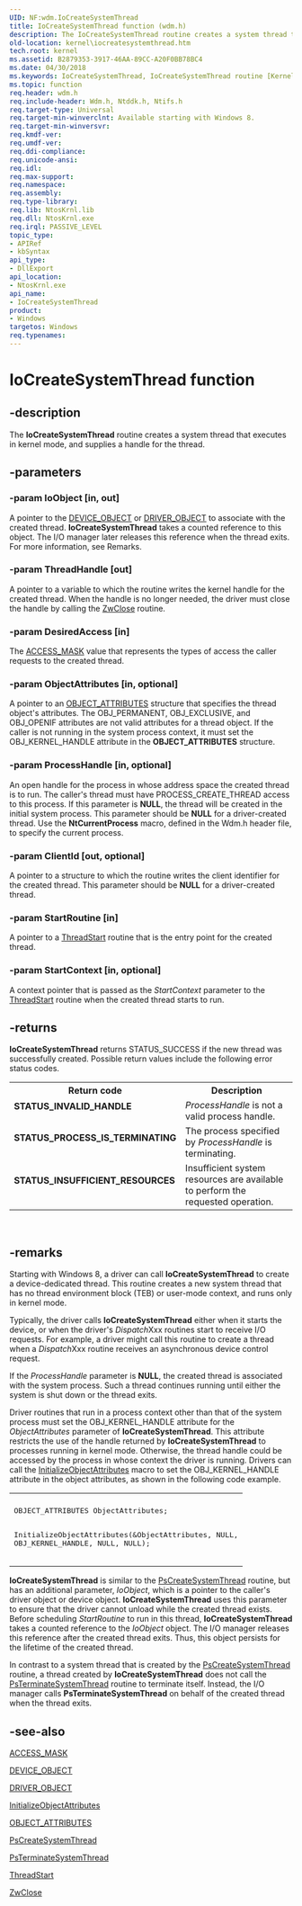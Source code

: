 ```yaml
---
UID: NF:wdm.IoCreateSystemThread
title: IoCreateSystemThread function (wdm.h)
description: The IoCreateSystemThread routine creates a system thread that executes in kernel mode, and supplies a handle for the thread.
old-location: kernel\iocreatesystemthread.htm
tech.root: kernel
ms.assetid: B2879353-3917-46AA-89CC-A20F0BB78BC4
ms.date: 04/30/2018
ms.keywords: IoCreateSystemThread, IoCreateSystemThread routine [Kernel-Mode Driver Architecture], kernel.iocreatesystemthread, wdm/IoCreateSystemThread
ms.topic: function
req.header: wdm.h
req.include-header: Wdm.h, Ntddk.h, Ntifs.h
req.target-type: Universal
req.target-min-winverclnt: Available starting with Windows 8.
req.target-min-winversvr: 
req.kmdf-ver: 
req.umdf-ver: 
req.ddi-compliance: 
req.unicode-ansi: 
req.idl: 
req.max-support: 
req.namespace: 
req.assembly: 
req.type-library: 
req.lib: NtosKrnl.lib
req.dll: NtosKrnl.exe
req.irql: PASSIVE_LEVEL
topic_type:
- APIRef
- kbSyntax
api_type:
- DllExport
api_location:
- NtosKrnl.exe
api_name:
- IoCreateSystemThread
product:
- Windows
targetos: Windows
req.typenames: 
---
```


# IoCreateSystemThread function


## -description


The <b>IoCreateSystemThread</b> routine creates a system thread that executes in kernel mode, and supplies a handle for the thread.


## -parameters




### -param IoObject [in, out]

A pointer to the <a href="https://docs.microsoft.com/windows-hardware/drivers/ddi/content/wdm/ns-wdm-_device_object">DEVICE_OBJECT</a> or <a href="https://docs.microsoft.com/windows-hardware/drivers/ddi/content/wdm/ns-wdm-_driver_object">DRIVER_OBJECT</a> to associate with          the created thread. <b>IoCreateSystemThread</b> takes a counted reference to this object. The I/O manager later releases this reference when the thread exits. For more information, see Remarks.


### -param ThreadHandle [out]

A pointer to a variable to which the routine writes the kernel handle for the created thread. When the handle is no longer needed, the driver must close the handle by calling the <a href="https://docs.microsoft.com/windows-hardware/drivers/ddi/content/ntifs/nf-ntifs-ntclose">ZwClose</a> routine.


### -param DesiredAccess [in]

The <a href="https://docs.microsoft.com/windows-hardware/drivers/kernel/access-mask">ACCESS_MASK</a> value that represents the types of access the caller requests to the created thread.


### -param ObjectAttributes [in, optional]

A pointer to an <a href="https://docs.microsoft.com/windows/desktop/api/ntdef/ns-ntdef-_object_attributes">OBJECT_ATTRIBUTES</a> structure that specifies the thread object's attributes. The OBJ_PERMANENT, OBJ_EXCLUSIVE, and OBJ_OPENIF attributes are not valid attributes for a thread object. If the caller is not running in the system process context, it must set the OBJ_KERNEL_HANDLE attribute in the <b>OBJECT_ATTRIBUTES</b> structure.


### -param ProcessHandle [in, optional]

An open handle for the process in whose address space the created thread is to run. The caller's thread must have PROCESS_CREATE_THREAD access to this process. If this parameter is <b>NULL</b>, the thread will be created in the initial system process. This parameter should be <b>NULL</b> for a driver-created thread. Use the <b>NtCurrentProcess</b> macro, defined in the Wdm.h header file, to specify the current process.


### -param ClientId [out, optional]

A pointer to a structure to which the routine writes the client identifier for the created thread. This parameter should be <b>NULL</b> for a driver-created thread.


### -param StartRoutine [in]

A pointer to a <a href="https://docs.microsoft.com/windows-hardware/drivers/ddi/content/wdm/nc-wdm-kstart_routine">ThreadStart</a> routine that is the entry point for the created thread.


### -param StartContext [in, optional]

A context pointer that is passed as the <i>StartContext</i> parameter to the <a href="https://docs.microsoft.com/windows-hardware/drivers/ddi/content/wdm/nc-wdm-kstart_routine">ThreadStart</a> routine when the created thread starts to run.


## -returns



<b>IoCreateSystemThread</b> returns STATUS_SUCCESS if the new thread was successfully created. Possible return values include the following error status codes.

<table>
<tr>
<th>Return code</th>
<th>Description</th>
</tr>
<tr>
<td width="40%">
<dl>
<dt><b>STATUS_INVALID_HANDLE</b></dt>
</dl>
</td>
<td width="60%">
<i>ProcessHandle</i> is not a valid process handle.

</td>
</tr>
<tr>
<td width="40%">
<dl>
<dt><b>STATUS_PROCESS_IS_TERMINATING</b></dt>
</dl>
</td>
<td width="60%">
The process specified by <i>ProcessHandle</i> is terminating.

</td>
</tr>
<tr>
<td width="40%">
<dl>
<dt><b>STATUS_INSUFFICIENT_RESOURCES</b></dt>
</dl>
</td>
<td width="60%">
Insufficient system resources are available to perform the requested operation.

</td>
</tr>
</table>
 




## -remarks



Starting with Windows 8, a driver can call <b>IoCreateSystemThread</b> to create a device-dedicated thread.
     This routine creates a new system thread that has no thread environment block (TEB) or user-mode context, and runs only in kernel mode.

Typically, the driver calls <b>IoCreateSystemThread</b> either when it starts the device, or when the driver's <i>Dispatch</i>Xxx routines start to receive I/O requests. For example, a driver might call this routine to create a thread when a <i>Dispatch</i>Xxx routine receives an asynchronous device control request.

If the <i>ProcessHandle</i> parameter is <b>NULL</b>, the created thread is associated with the system process. Such a thread continues running until either the system is shut down or the thread exits.

Driver routines that run in a process context other than that of the system process must set the OBJ_KERNEL_HANDLE attribute for the <i>ObjectAttributes</i> parameter of <b>IoCreateSystemThread</b>. This attribute restricts the use of the handle returned by <b>IoCreateSystemThread</b> to processes running in kernel mode. Otherwise, the thread handle could be accessed by the process in whose context the driver is running. Drivers can call the <a href="https://docs.microsoft.com/windows/desktop/api/ntdef/nf-ntdef-initializeobjectattributes">InitializeObjectAttributes</a> macro to set the OBJ_KERNEL_HANDLE attribute in the object attributes, as shown in the following code example.

<div class="code"><span codelanguage=""><table>
<tr>
<th></th>
</tr>
<tr>
<td>
<pre>OBJECT_ATTRIBUTES ObjectAttributes;

InitializeObjectAttributes(&ObjectAttributes, NULL, OBJ_KERNEL_HANDLE, NULL, NULL);</pre>
</td>
</tr>
</table></span></div>
<b>IoCreateSystemThread</b> is similar to the <a href="https://docs.microsoft.com/windows-hardware/drivers/ddi/content/wdm/nf-wdm-pscreatesystemthread">PsCreateSystemThread</a> routine, but has an additional parameter, <i>IoObject</i>, which is a pointer to the caller's driver object or device object. <b>IoCreateSystemThread</b> uses this parameter to ensure that the driver cannot unload while the created thread exists. Before scheduling <i>StartRoutine</i> to run in this thread, <b>IoCreateSystemThread</b> takes a counted reference to the <i>IoObject</i> object. The I/O manager releases this reference after the created thread exits. Thus, this object persists for the lifetime of the created thread.

In contrast to a system thread that is created by the <a href="https://docs.microsoft.com/windows-hardware/drivers/ddi/content/wdm/nf-wdm-pscreatesystemthread">PsCreateSystemThread</a> routine, a thread created by <b>IoCreateSystemThread</b> does not call the <a href="https://docs.microsoft.com/windows-hardware/drivers/ddi/content/wdm/nf-wdm-psterminatesystemthread">PsTerminateSystemThread</a> routine to terminate itself. Instead, the I/O manager calls <b>PsTerminateSystemThread</b> on behalf of the created thread when the thread exits.




## -see-also




<a href="https://docs.microsoft.com/windows-hardware/drivers/kernel/access-mask">ACCESS_MASK</a>



<a href="https://docs.microsoft.com/windows-hardware/drivers/ddi/content/wdm/ns-wdm-_device_object">DEVICE_OBJECT</a>



<a href="https://docs.microsoft.com/windows-hardware/drivers/ddi/content/wdm/ns-wdm-_driver_object">DRIVER_OBJECT</a>



<a href="https://docs.microsoft.com/windows/desktop/api/ntdef/nf-ntdef-initializeobjectattributes">InitializeObjectAttributes</a>



<a href="https://docs.microsoft.com/windows/desktop/api/ntdef/ns-ntdef-_object_attributes">OBJECT_ATTRIBUTES</a>



<a href="https://docs.microsoft.com/windows-hardware/drivers/ddi/content/wdm/nf-wdm-pscreatesystemthread">PsCreateSystemThread</a>



<a href="https://docs.microsoft.com/windows-hardware/drivers/ddi/content/wdm/nf-wdm-psterminatesystemthread">PsTerminateSystemThread</a>



<a href="https://docs.microsoft.com/windows-hardware/drivers/ddi/content/wdm/nc-wdm-kstart_routine">ThreadStart</a>



<a href="https://docs.microsoft.com/windows-hardware/drivers/ddi/content/ntifs/nf-ntifs-ntclose">ZwClose</a>
 

 

